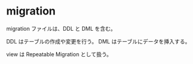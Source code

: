 # migration

migration ファイルは、DDL と DML を含む。

DDL はテーブルの作成や変更を行う。
DML はテーブルにデータを挿入する。

view は Repeatable Migration として扱う。
